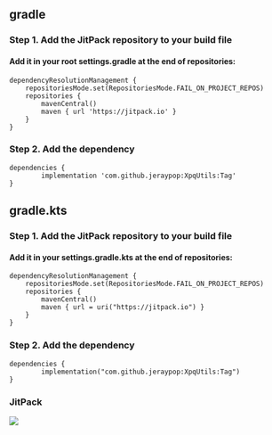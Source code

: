 ## gradle
### Step 1. Add the JitPack repository to your build file
#### Add it in your root settings.gradle at the end of repositories:
	dependencyResolutionManagement {
		repositoriesMode.set(RepositoriesMode.FAIL_ON_PROJECT_REPOS)
		repositories {
			mavenCentral()
			maven { url 'https://jitpack.io' }
		}
	}
### Step 2. Add the dependency
	dependencies {
	        implementation 'com.github.jeraypop:XpqUtils:Tag'
	}

## gradle.kts
### Step 1. Add the JitPack repository to your build file
#### Add it in your settings.gradle.kts at the end of repositories:
	dependencyResolutionManagement {
		repositoriesMode.set(RepositoriesMode.FAIL_ON_PROJECT_REPOS)
		repositories {
			mavenCentral()
			maven { url = uri("https://jitpack.io") }
		}
	}
### Step 2. Add the dependency
	dependencies {
	        implementation("com.github.jeraypop:XpqUtils:Tag")
	}
### JitPack
[![](https://jitpack.io/v/jeraypop/XpqUtils.svg)](https://jitpack.io/#jeraypop/XpqUtils)

